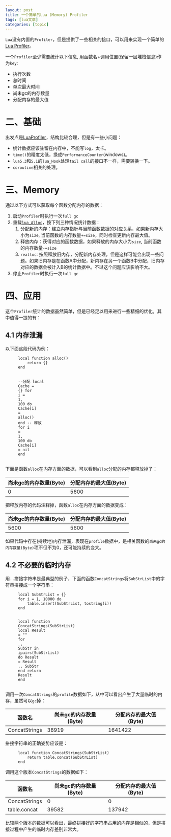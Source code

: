 ```yaml
---
layout: post
title: 一个简单的Lua (Memory) Profiler 
tags: [lua文章]
categories: [topic]
---
```

<p><code class="highlighter-rouge">Lua</code>没有内置的<code class="highlighter-rouge">Profiler</code>，但是提供了一些相关的接口，可以用来实现一个简单的<a href="https://github.com/qq410029478/luaprofiler">Lua Profiler</a>。</p>


<p>一个<code class="highlighter-rouge">Profiler</code>至少需要统计以下信息, 用函数名+调用位置(保留一层堆栈信息)作为<code class="highlighter-rouge">key</code>:</p>
<ul>
  <li>执行次数</li>
  <li>总时间</li>
  <li>单次最大时间</li>
  <li>尚未gc的内存数量</li>
  <li>分配内存的最大值</li>
</ul>

<h1 id="二基础">二、基础</h1>
<p>出发点是<a href="https://github.com/LuaDist/luaprofiler">LuaProfiler</a>，结构比较合理，但是有一些小问题：</p>
<ul>
  <li>统计数据应该驻留在内存中，不能写<code class="highlighter-rouge">log</code>，太卡。</li>
  <li><code class="highlighter-rouge">time()</code>的精度太低，换成<code class="highlighter-rouge">PerformanceCounter</code>(windows)。</li>
  <li><code class="highlighter-rouge">lua5.3</code>和<code class="highlighter-rouge">5.1</code>的<code class="highlighter-rouge">lua_Hook</code>处理<code class="highlighter-rouge">tail call</code>的接口不一样，需要转换一下。</li>
  <li><code class="highlighter-rouge">coroutine</code>相关的处理。</li>
</ul>

<h1 id="三memory">三、Memory</h1>
<p>通过以下方式可以获取每个函数分配内存的数据：</p>
<ol>
  <li>启动<code class="highlighter-rouge">Profiler</code>时执行一次<code class="highlighter-rouge">full gc</code></li>
  <li>重载<a href="http://www.lua.org/manual/5.3/manual.html#lua_Alloc"><code class="highlighter-rouge">lua_Alloc</code></a>，按下列三种情况统计数据：
    <ol>
      <li>分配新的内存：建立内存指针与当前函数数据的对应关系，如果新内存大小为<code class="highlighter-rouge">size</code>, 当前函数的内存数量<code class="highlighter-rouge">+=size</code>，同时检查更新内存最大值。</li>
      <li>释放内存：获得对应的函数数据，如果释放的内存大小为<code class="highlighter-rouge">size</code>, 当前函数的内存数量<code class="highlighter-rouge">-=size</code></li>
      <li><code class="highlighter-rouge">realloc</code>: 按照释放旧内存，分配新内存处理，但是这样可能会出现一些问题。如果旧内存是在函数A中分配，新内存在另一个函数B中分配，旧内存对应的数据会被计入B的统计数据中。不过这个问题应该影响不大。</li>
    </ol>
  </li>
  <li>停止<code class="highlighter-rouge">Profiler</code>时执行一次<code class="highlighter-rouge">full gc</code></li>
</ol>

<h1 id="四应用">四、应用</h1>
<p>这个<code class="highlighter-rouge">Profiler</code>统计的数据虽然简单，但是已经足以用来进行一些精细的优化，其中值得一提的有：</p>
<h2 id="41-内存泄漏">4.1 内存泄漏</h2>
<p>以下面这段代码为例：</p>

<figure class="highlight"><pre><code class="language-lua" data-lang="lua"><span class="kd">local</span> <span class="k">function</span> <span class="nf">alloc</span><span class="p">()</span>
    <span class="k">return</span> <span class="p">{}</span>
<span class="k">end</span>

<span class="c1">--分配</span>
<span class="kd">local</span> <span class="n">Cache</span> <span class="o">=</span> <span class="p">{}</span>
<span class="k">for</span> <span class="n">i</span> <span class="o">=</span> <span class="mi">1</span><span class="p">,</span> <span class="mi">100</span> <span class="k">do</span>
    <span class="n">Cache</span><span class="p">[</span><span class="n">i</span><span class="p">]</span> <span class="o">=</span> <span class="n">alloc</span><span class="p">()</span>
<span class="k">end</span>
<span class="c1">-- 释放</span>
<span class="k">for</span> <span class="n">i</span> <span class="o">=</span> <span class="mi">1</span><span class="p">,</span> <span class="mi">100</span> <span class="k">do</span>
    <span class="n">Cache</span><span class="p">[</span><span class="n">i</span><span class="p">]</span> <span class="o">=</span> <span class="kc">nil</span>
<span class="k">end</span></code></pre></figure>

<p>下面是函数<code class="highlighter-rouge">alloc</code>在内存方面的数据，可以看到<code class="highlighter-rouge">alloc</code>分配的内存都释放掉了：</p>

<table>
  <thead>
    <tr>
      <th>尚未gc的内存数量(Byte)</th>
      <th>分配内存的最大值(Byte)</th>
    </tr>
  </thead>
  <tbody>
    <tr>
      <td>0</td>
      <td>5600</td>
    </tr>
  </tbody>
</table>

<p>把释放内存的代码注释掉，函数<code class="highlighter-rouge">alloc</code>在内存方面的数据变成：</p>

<table>
  <thead>
    <tr>
      <th>尚未gc的内存数量(Byte)</th>
      <th>分配内存的最大值(Byte)</th>
    </tr>
  </thead>
  <tbody>
    <tr>
      <td>5600</td>
      <td>5600</td>
    </tr>
  </tbody>
</table>

<p>如果代码中存在(持续地)内存泄漏，表现在<code class="highlighter-rouge">profile</code>数据中，是相关函数的<code class="highlighter-rouge">尚未gc的内存数量(Byte)</code>项不但不为0，还可能持续的变大。</p>

<h2 id="42-不必要的临时内存">4.2 不必要的临时内存</h2>
<p>用<code class="highlighter-rouge">..</code>拼接字符串是最典型的例子，下面的函数<code class="highlighter-rouge">ConcatStrings</code>将<code class="highlighter-rouge">SubStrList</code>中的字符串拼接成一个字符串：</p>

<figure class="highlight"><pre><code class="language-lua" data-lang="lua"><span class="kd">local</span> <span class="n">SubStrList</span> <span class="o">=</span> <span class="p">{}</span>
<span class="k">for</span> <span class="n">i</span> <span class="o">=</span> <span class="mi">1</span><span class="p">,</span> <span class="mi">10000</span> <span class="k">do</span>
    <span class="nb">table.insert</span><span class="p">(</span><span class="n">SubStrList</span><span class="p">,</span> <span class="nb">tostring</span><span class="p">(</span><span class="n">i</span><span class="p">))</span>
<span class="k">end</span>

<span class="kd">local</span> <span class="k">function</span> <span class="nf">ConcatStrings</span><span class="p">(</span><span class="n">SubStrList</span><span class="p">)</span>
    <span class="kd">local</span> <span class="n">Result</span> <span class="o">=</span> <span class="s2">&#34;&#34;</span>
    <span class="k">for</span> <span class="n">_</span><span class="p">,</span> <span class="n">SubStr</span> <span class="k">in</span> <span class="nb">ipairs</span><span class="p">(</span><span class="n">SubStrList</span><span class="p">)</span> <span class="k">do</span>
        <span class="n">Result</span> <span class="o">=</span> <span class="n">Result</span> <span class="o">..</span> <span class="n">SubStr</span>
    <span class="k">end</span>
    <span class="k">return</span> <span class="n">Result</span>
<span class="k">end</span></code></pre></figure>

<p>调用一次<code class="highlighter-rouge">ConcatStrings</code>的<code class="highlighter-rouge">profile</code>数据如下，从中可以看出产生了大量临时的内存，虽然可以<code class="highlighter-rouge">gc</code>掉：</p>

<table>
  <thead>
    <tr>
      <th>函数名</th>
      <th>尚未gc的内存数量(Byte)</th>
      <th>分配内存的最大值(Byte)</th>
    </tr>
  </thead>
  <tbody>
    <tr>
      <td>ConcatStrings</td>
      <td>38919</td>
      <td>1641422</td>
    </tr>
  </tbody>
</table>

<p>拼接字符串的正确姿势应该是：</p>

<figure class="highlight"><pre><code class="language-lua" data-lang="lua"><span class="kd">local</span> <span class="k">function</span> <span class="nf">ConcatStrings</span><span class="p">(</span><span class="n">SubStrList</span><span class="p">)</span>
    <span class="k">return</span> <span class="nb">table.concat</span><span class="p">(</span><span class="n">SubStrList</span><span class="p">)</span>
<span class="k">end</span></code></pre></figure>

<p>调用这个版本<code class="highlighter-rouge">ConcatStrings</code>的数据如下：</p>

<table>
  <thead>
    <tr>
      <th>函数名</th>
      <th>尚未gc的内存数量(Byte)</th>
      <th>分配内存的最大值(Byte)</th>
    </tr>
  </thead>
  <tbody>
    <tr>
      <td>ConcatStrings</td>
      <td>0</td>
      <td>0</td>
    </tr>
    <tr>
      <td>table.concat</td>
      <td>39582</td>
      <td>137942</td>
    </tr>
  </tbody>
</table>

<p>比较两个版本的数据可以看出，最终拼接好的字符串占用的内存是相似的，但是拼接过程中产生的临时内存差别非常大。</p>